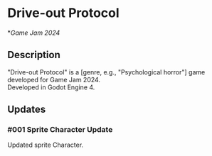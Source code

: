 # Drive-out Protocol  
**Game Jam 2024*
## Description  
"Drive-out Protocol" is a [genre, e.g., "Psychological horror"] game developed for Game Jam 2024.  
Developed in Godot Engine 4.
## Updates
### #001 Sprite Character Update
Updated sprite Character.
